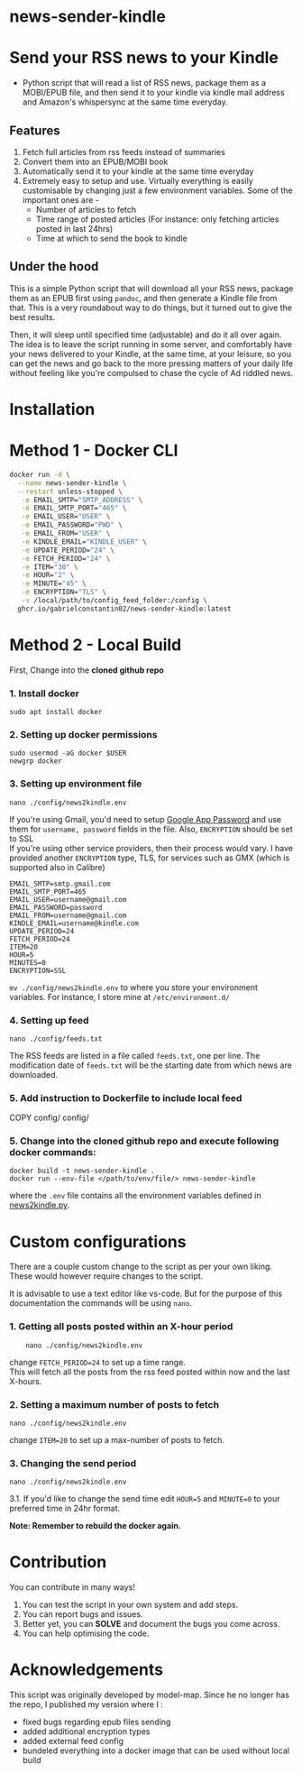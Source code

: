 # news-sender-kindle
# Send your RSS news to your Kindle

- Python script that will read a list of RSS news, package them as a MOBI/EPUB file, and then send it to your kindle via kindle mail address and Amazon's whispersync at the same time everyday.

## Features

1.  Fetch full articles from rss feeds instead of summaries
2.  Convert them into an EPUB/MOBI book
3.  Automatically send it to your kindle at the same time everyday
4.  Extremely easy to setup and use. Virtually everything is easily customisable by changing just a few environment variables. Some of the important ones are - <br>
    - Number of articles to fetch
    - Time range of posted articles (For instance: only fetching articles posted in last 24hrs)
    - Time at which to send the book to kindle

## Under the hood

This is a simple Python script that will download all your RSS news, package them as an EPUB first using `pandoc`, and then generate a Kindle file from that. This is a very roundabout way to do things, but it turned out to give the best results.

Then, it will sleep until specified time (adjustable) and do it all over again. The idea is to leave the script running in some server, and comfortably have your news delivered to your Kindle, at the same time, at your leisure, so you can get the news and go back to the more pressing matters of your daily life without feeling like you're compulsed to chase the cycle of Ad riddled news.

# Installation

# Method 1 - Docker CLI

```sh
docker run -d \
  --name news-sender-kindle \
  --restart unless-stopped \
   -e EMAIL_SMTP="SMTP_ADDRESS" \
   -e EMAIL_SMTP_PORT="465" \
   -e EMAIL_USER="USER" \
   -e EMAIL_PASSWORD="PWD" \
   -e EMAIL_FROM="USER" \
   -e KINDLE_EMAIL="KINDLE_USER" \
   -e UPDATE_PERIOD="24" \
   -e FETCH_PERIOD="24" \
   -e ITEM="30" \
   -e HOUR="2" \
   -e MINUTE="45" \
   -e ENCRYPTION="TLS" \
   -v /local/path/to/config_feed_folder:/config \
  ghcr.io/gabrielconstantin02/news-sender-kindle:latest
```

# Method 2 - Local Build

First, Change into the **cloned github repo**

### 1. Install docker

`sudo apt install docker`

### 2. Setting up docker permissions

    sudo usermod -aG docker $USER
    newgrp docker

### 3. Setting up environment file

    nano ./config/news2kindle.env

If you're using Gmail, you'd need to setup [Google App Password](https://support.google.com/accounts/answer/185833?hl=en) and use them for `username, password` fields in the file. Also, `ENCRYPTION` should be set to SSL <br>
If you're using other service providers, then their process would vary. I have provided another `ENCRYPTION` type, TLS, for services such as GMX (which is supported also in Calibre)<br>

    EMAIL_SMTP=smtp.gmail.com
    EMAIL_SMTP_PORT=465
    EMAIL_USER=username@gmail.com
    EMAIL_PASSWORD=password
    EMAIL_FROM=username@gmail.com
    KINDLE_EMAIL=username@kindle.com
    UPDATE_PERIOD=24
    FETCH_PERIOD=24
    ITEM=20
    HOUR=5
    MINUTES=0
    ENCRYPTION=SSL

`mv ./config/news2kindle.env` to where you store your environment variables.
For instance, I store mine at `/etc/environment.d/`

### 4. Setting up feed

    nano ./config/feeds.txt

The RSS feeds are listed in a file called `feeds.txt`, one per line. The modification date of `feeds.txt` will be the starting date from which news are downloaded.

### 5. Add instruction to Dockerfile to include local feed

COPY config/ config/

### 5. Change into the **cloned github repo** and execute following docker commands:

    docker build -t news-sender-kindle .
    docker run --env-file </path/to/env/file/> news-sender-kindle

where the `.env` file contains all the environment variables defined in [news2kindle.py](src/news2kindle.py).



# Custom configurations

There are a couple custom change to the script as per your own liking. These would however require changes to the script.

It is advisable to use a text editor like vs-code. But for the purpose of this documentation the commands will be using `nano`.

### 1. Getting all posts posted within an X-hour period

        nano ./config/news2kindle.env

change `FETCH_PERIOD=24` to set up a time range.
<br>This will fetch all the posts from the rss feed posted within now and the last X-hours.

### 2. Setting a maximum number of posts to fetch

    nano ./config/news2kindle.env

change `ITEM=20` to set up a max-number of posts to fetch.

### 3. Changing the send period

    nano ./config/news2kindle.env

3.1. If you'd like to change the send time edit `HOUR=5` and `MINUTE=0` to your preferred time in 24hr format.

**Note: Remember to rebuild the docker again.**

# Contribution

You can contribute in many ways!

1. You can test the script in your own system and add steps.
2. You can report bugs and issues.
3. Better yet, you can **SOLVE** and document the bugs you come across.
4. You can help optimising the code.

# Acknowledgements

This script was originally developed by model-map. Since he no longer has the repo, I published my version where I :
 - fixed bugs regarding epub files sending
 - added additional encryption types
 - added external feed config
 - bundeled everything into a docker image that can be used without local build